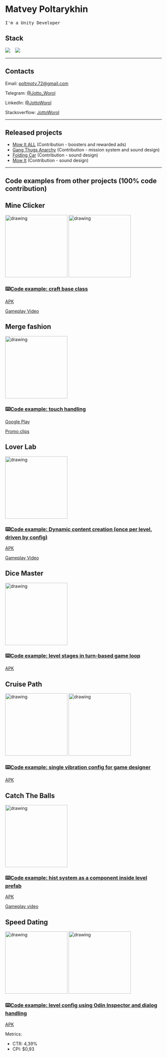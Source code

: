 
# Matvey Poltarykhin
<samp> I'm a Unity Developer

## Stack
  
  <img src="https://img.shields.io/badge/c%23-%23239120.svg?style=for-the-badge&logo=c-sharp&logoColor=white" />&nbsp;&nbsp;&nbsp;
  <img src="https://img.shields.io/badge/unity-%23000000.svg?style=for-the-badge&logo=unity&logoColor=white" />&nbsp;&nbsp;&nbsp;
  
<hr>
  
## Contacts
  Email: poltmotv.72@gmail.com
  
  Telegram: [@Jotto_Worol](https://t.me/jotto_worol)
  
  LinkedIn: [@JottoWorol](http://linkedin.com/in/jottoworol)
  
  Stackoverflow: [JottoWorol](https://stackoverflow.com/users/17058285/jottoworol)

<hr>  
  
## Released projects

  - [Mow It ALL](https://play.google.com/store/apps/details?id=com.igdclub.mowitall) (Contribution - boosters and rewarded ads)
  - [Gang Thugs Anarchy](https://play.google.com/store/apps/details?id=com.big8labs.gang.thugs.anarchy&hl=en&gl=US) (Contribution - mission system and sound design)
  - [Folding Car](https://play.google.com/store/apps/details?id=com.igdclub.foldingcar) (Contribution - sound design)
  - [Mow It](https://play.google.com/store/apps/details?id=com.igdclub.mowit) (Contribution - sound design)
  
<hr>   
 
## Code examples from other projects (100% code contribution)

## Mine Clicker
  
  <img src="https://user-images.githubusercontent.com/43534535/176995619-08eacf7e-2bb9-4cf3-8ae6-ebad475f839a.png" alt="drawing" width="200"/>
  <img src="https://user-images.githubusercontent.com/43534535/176995920-39280dbf-1b9f-4ce1-8a10-53c162c6a93b.png" alt="drawing" width="200"/>
  
   ### ⌨️[Code example: craft base class](https://gist.github.com/JottoWorol/c424c0f362be417bcbabf19d9366846c)
  
  [APK](https://drive.google.com/file/d/1CA8YuRaZRY3yZIC41KecLQRhcqBT0YAv/view?usp=sharing)
  
  [Gameplay Video](https://drive.google.com/file/d/1VAVr-vN8Are5hWSuxixreK8C6nWrId1e/view?usp=sharing)
  
## Merge fashion
  
  <img src="https://user-images.githubusercontent.com/43534535/176997009-75afdf45-655e-4e77-b82e-5b145b3c889c.png" alt="drawing" width="200"/>
  
  ### ⌨️[Code example: touch handling](https://gist.github.com/JottoWorol/ec274886f11753e6cafc6cae20dbf374)
  
  [Google Play](https://play.google.com/store/apps/details?id=com.igdclub.fashionmerge)
  
  [Promo clips](https://drive.google.com/drive/u/1/folders/1ub3ShO-bc59P5HZ_yZOIT3mp4uo-wWLM)
  
## Lover Lab

  <img src="https://user-images.githubusercontent.com/43534535/176997637-b9b8a404-7dd8-475f-bbb3-e482af376c40.jpg" alt="drawing" width="200"/>

  ### ⌨️[Code example: Dynamic content creation (once per level, driven by config)](https://gist.github.com/JottoWorol/92986268268abc1348c9ca811304c666)

  [APK](https://drive.google.com/file/d/1uCNlfvJO_ldecD1JnwCwvnT3gPcOmSwo/view?usp=sharing)

  [Gameplay Video](https://drive.google.com/file/d/1JWrYjNjJbXtpbkFcq9xyEN9mN2wYZo6H/view?usp=sharing)

  
## Dice Master
  
  <img src="https://user-images.githubusercontent.com/43534535/176995238-5a00c1f0-ebcb-4974-8c08-e975b5e14e98.png" alt="drawing" width="200"/>
  
  ### ⌨️[Code example: level stages in turn-based game loop](https://gist.github.com/JottoWorol/75905e26b3f840539c0500b37d2cc949)
  
  [APK](https://drive.google.com/file/d/1wPc1C_4FxnKV943WEYZZuNvyRdj7k0nH/view?usp=sharing)
  
## Cruise Path
  
  <img src="https://user-images.githubusercontent.com/43534535/176998128-64023a59-6f14-495c-bab2-7566e6271961.png" alt="drawing" width="200"/>
  <img src="https://user-images.githubusercontent.com/43534535/176998099-36db3b38-53ce-4fa3-93a3-4f25b27a5bdc.png" alt="drawing" width="200"/>
  
  ### ⌨️[Code example: single vibration config for game designer](https://gist.github.com/JottoWorol/77a3b1dc83f51ecf42497273e1a74b58)
  
  [APK](https://drive.google.com/file/d/1J0VUWFT-UTnGWxICnKkxOBMnJvLNscP0/view?usp=sharing)
  
## Catch The Balls
  
  <img src="https://user-images.githubusercontent.com/43534535/176996996-ce800bd2-d71e-4124-812d-285d5178e20c.png" alt="drawing" width="200"/>
  
  ### ⌨️[Code example: hist system as a component inside level prefab](https://gist.github.com/JottoWorol/644e5e4e72616a7cd71a91f4fea08926)
  
  [APK](https://drive.google.com/file/d/1tz8JsKAqP8Mq9AHGJmzbVNVcAblePWqi/view?usp=sharing)
 
  [Gameplay video](https://drive.google.com/file/d/12tJbUQ6bZuK29kvr3ByLSQGt5Wq5X0Zk/view?usp=sharing)

## Speed Dating

  <img src="https://user-images.githubusercontent.com/43534535/176997762-8c8fe46f-f40d-495d-a0dc-d5ea1ce157a8.png" alt="drawing" width="200"/>
  <img src="https://user-images.githubusercontent.com/43534535/176997768-33578a98-9569-4321-a10f-19e0be85674e.png" alt="drawing" width="200"/>
  
  ### ⌨️[Code example: level config using Odin Inspector and dialog handling](https://gist.github.com/JottoWorol/60a871e31dd8f683b54cfccbe0f85ec8)
  
  [APK](https://drive.google.com/file/d/1Zq2NCiUiN5BAa3mAEi12343XaJxsm-dg/view?usp=sharing)
  
  Metrics:
  - CTR: 4,39%
  - CPI: $0,93
